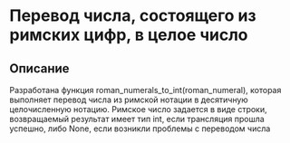# Перевод числа, состоящего из римских цифр, в целое число

## Описание

Разработана функция roman_numerals_to_int(roman_numeral), которая выполняет перевод числа из римской нотации в десятичную целочисленную нотацию. Римское число задается в виде строки, возвращаемый результат имеет тип int, если трансляция прошла успешно, либо None, если возникли проблемы с переводом числа
